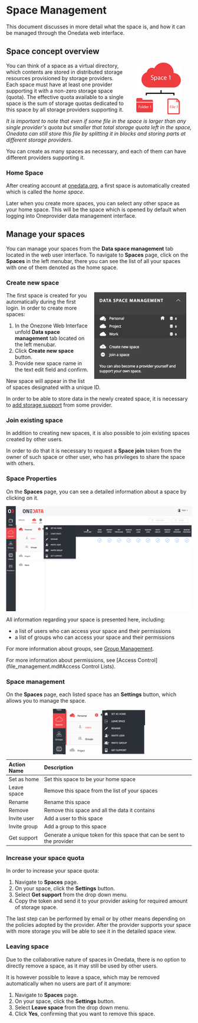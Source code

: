 # Space Management

<!-- toc -->

This document discusses in more detail what the space is, and how it can be managed through the Onedata web interface.

## Space concept overview

<img style="float:right;margin: 00px 30px;max-width:150px" src="../img/spaces/1_space_with_files.png">

You can think of a space as a virtual directory, which contents are stored in distributed storage resources provisioned by storage providers. Each space must have at least one provider supporting it with a non-zero storage space (quota). The effective quota available to a single space is the sum of storage quotas dedicated to this space by all storage providers supporting it.

*It is important to note that even if some file in the space is larger than any single provider's quota but smaller that total storage quota left in the space, Onedata can still store this file by splitting it in blocks and storing parts at different storage providers.*

You can create as many spaces as necessary, and each of them can have different providers supporting it.

### Home Space

<!--
<img style="float:right;margin: 0px 15px;max-width:295px" src="../img/spaces/default_space_with_files_and_user.png">
-->

After creating account at [onedata.org](onedata.org), a first space is automatically created which is called the *home space*.

Later when you create more spaces, you can select any other space as your home space. This will be the space which is opened by default when logging into Oneprovider data management interface.

<!--

### Working with multiple spaces
To understand the hierarchy of spaces, let's go through an example:
- we have 3 spaces
- in each space there is a single directory and a single file, whose names correspond to the space's name

In the first case the `Space1` is designated as the *home space*. Other spaces can be found in the `spaces` folder.


<img style="display:block;margin:0 auto;" src="../img/spaces/space_managment_default_space2.png">


Let's change the home space to `Space2`. Now when you access your files, at the root level you will see the contents of `Space2`. In order to access the content of `Space1` you will have to navigate to `spaces/Space1`.


<img  style="display:block;margin:0 auto;" src="../img/spaces/space_managment_default_space2_changed.png">

-->

## Manage your spaces
You can manage your spaces from the **Data space management** tab located in the web user interface. 
To navigate to **Spaces** page, click on the **Spaces** in the left menubar, there you can see the list of all your spaces with one of them denoted as the home space.

### Create new space
<img style="float:right;margin: 0px 15px;max-width:250px" src="../img/spacestabhome.png">
The first space is created for you automatically during the first login. In order to create more spaces:

1. In the Onezone Web Interface unfold **Data space management** tab located on the left menubar.
2. Click **Create new space** button.
3. Provide new space name in the text edit field and confirm.

New space will appear in the list of spaces designated with a unique ID.

In order to be able to store data in the newly created space, it is necessary to [add storage support]() from some provider.

### Join existing space
In addition to creating new spaces, it is also possible to join existing spaces created by other users.

In order to do that it is necessary to request a **Space join** token from the owner of such space or other user, who has privileges to share the space with others.

### Space Properties
On the **Spaces** page, you can see a detailed information about a space by clicking on it.

<img  style="display:block;margin:0 auto;" src="../img/spaces/space_details.png">

All information regarding your space is presented here, including:
- a list of users who can access your space and their permissions
- a list of groups who can access your space and their permissions

For more information about groups, see [Group Management](group_management.md).

For more information about permissions, see [Access Control](file_management.md#Access Control Lists).

### Space management
On the **Spaces** page, each listed space has an **Settings** button, which allows you to manage the space.

<img  style="display:block;margin:0 auto;max-width:250px" src="../img/spaces/spacemenu.png">

| Action Name  | Description                                                             |
|:-------------|:------------------------------------------------------------------------|
| Set as home  | Set this space to be your home space                                    |
| Leave space  | Remove this space from the list of your spaces                          |
| Rename       | Rename this space                                                       |
| Remove       | Remove this space and all the data it contains                          |
| Invite user  | Add a user to this space                                                |
| Invite group | Add a group to this space                                               |
| Get support  | Generate a unique token for this space that can be sent to the provider |

### Increase your space quota
In order to increase your space quota:
1. Navigate to **Spaces** page.
2. On your space, click the **Settings** button.
3. Select **Get support** from the drop down menu.
4. Copy the token and send it to your provider asking for required amount of storage space.

The last step can be performed by email or by other means depending on the policies adopted by the provider. After the provider supports your space with more storage you will be able to see it in the detailed space view.

### Leaving space
Due to the collaborative nature of spaces in Onedata, there is no option to directly remove a space, as it may still be used by other users.

It is however possible to leave a space, which may be removed automatically when no users are part of it anymore:
1. Navigate to **Spaces** page.
2. On your space, click the **Settings** button.
3. Select **Leave space** from the drop down menu.
4. Click **Yes**, confirming that you want to remove this space.
